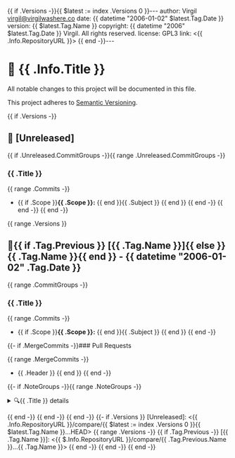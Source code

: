 {{ if .Versions -}}{{ $latest := index .Versions 0 }}---
author:     Virgil <virgil@virgilwashere.co>
date:       {{ datetime "2006-01-02" $latest.Tag.Date }}
version:    {{ $latest.Tag.Name }}
copyright:  {{ datetime "2006" $latest.Tag.Date }} Virgil. All rights reserved.
license:    GPL3
link:       <{{ .Info.RepositoryURL }}>
{{ end -}}---
# 📃 {{ .Info.Title }}

All notable changes to this project will be documented in this file.

This project adheres to [Semantic Versioning](http://semver.org/spec/v2.0.0.html).

{{ if .Versions -}}
<a name="unreleased"></a>

## 🚧 [Unreleased]

{{ if .Unreleased.CommitGroups -}}{{ range .Unreleased.CommitGroups -}}
### {{ .Title }}

{{ range .Commits -}}
- {{ if .Scope }}**{{ .Scope }}:** {{ end }}{{ .Subject }}
{{ end }}
{{ end -}}
{{ end -}}
{{ end -}}

{{ range .Versions }}<a name="{{ .Tag.Name }}"></a>

## 🔖{{ if .Tag.Previous }} [{{ .Tag.Name }}]{{ else }}{{ .Tag.Name }}{{ end }} - {{ datetime "2006-01-02" .Tag.Date }}

{{ range .CommitGroups -}}
### {{ .Title }}

{{ range .Commits -}}
- {{ if .Scope }}**{{ .Scope }}:** {{ end }}{{ .Subject }}
{{ end }}
{{ end -}}

{{- if .MergeCommits -}}### Pull Requests

{{ range .MergeCommits -}}
- {{ .Header }}
{{ end }}
{{ end -}}

{{- if .NoteGroups -}}{{ range .NoteGroups -}}<details><summary>🔍{{ .Title }} details</summary>
{{ range .Notes }}
{{ .Body }}
{{ end }}
</details>

{{ end -}}
{{ end -}}
{{ end -}}
{{- if .Versions }}
[Unreleased]: <{{ .Info.RepositoryURL }}/compare/{{ $latest := index .Versions 0 }}{{ $latest.Tag.Name }}...HEAD>
{{ range .Versions -}}
{{ if .Tag.Previous -}}
[{{ .Tag.Name }}]: <{{ $.Info.RepositoryURL }}/compare/{{ .Tag.Previous.Name }}...{{ .Tag.Name }}>
{{ end -}}
{{ end -}}
{{ end -}}
